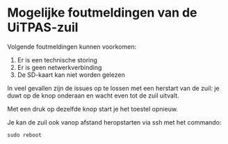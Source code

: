 ---
---

# Mogelijke foutmeldingen van de UiTPAS-zuil

Volgende foutmeldingen kunnen voorkomen:
1. Er is een technische storing
2. Er is geen netwerkverbinding
3. De SD-kaart kan niet worden gelezen

In veel gevallen zijn de issues op te lossen met een herstart van de zuil:
je duwt op de knop onderaan en wacht even tot de zuil uitvalt. 

Met een druk op dezelfde knop start je het toestel opnieuw.

Je kan de zuil ook vanop afstand heropstarten via ssh met het commando:

```
sudo reboot
```
